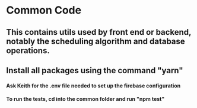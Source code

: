 # Common Code

## This contains utils used by front end or backend, notably the scheduling algorithm and database operations. 

## Install all packages using the command "yarn"

#### Ask Keith for the .env file needed to set up the firebase configuration

#### To run the tests, cd into the common folder and run "npm test"